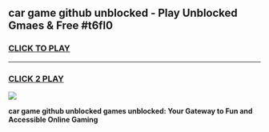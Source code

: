 
## car game github unblocked - Play Unblocked Gmaes & Free #t6fl0
<h3>
<a href="https://premium.freeplayer.one?title=car_game_github_unblocked&ref=03M">CLICK TO PLAY</a></h3>
<hr>

<h3>
<a href="https://premium.freeplayer.one?title=car_game_github_unblocked&ref=03M">CLICK 2 PLAY</a>
  
</h3>

<a href="https://premium.freeplayer.one?title=car_game_github_unblocked&ref=03M"><img src="https://clearcache.store/games.png"></a>


**car game github unblocked games unblocked: Your Gateway to Fun and Accessible Online Gaming**
